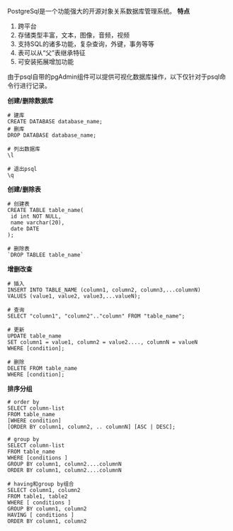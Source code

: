 PostgreSql是一个功能强大的开源对象关系数据库管理系统。
**特点**

1. 跨平台
2. 存储类型丰富，文本，图像，音频，视频
3. 支持SQL的诸多功能，复杂查询，外键，事务等等
4. 表可以从“父”表继承特征
5. 可安装拓展增加功能

由于psql自带的pgAdmin组件可以提供可视化数据库操作，以下仅针对于psql命令行进行记录。

**创建/删除数据库**

```
# 建库
CREATE DATABASE database_name;
# 删库
DROP DATABASE database_name;
 
# 列出数据库
\l
 
# 退出psql
\q
 ```
 
 **创建/删除表**
 
 ```
 # 创建表
 CREATE TABLE table_name(
  id int NOT NULL,
  name varchar(20),
  date DATE
 );
 
 # 删除表
 `DROP TABLEE table_name`
 ``` 
 
 **增删改查**
 
 ```
# 插入 
INSERT INTO TABLE_NAME (column1, column2, column3,...columnN)  
VALUES (value1, value2, value3,...valueN);

# 查询
SELECT "column1", "column2".."column" FROM "table_name";

# 更新
UPDATE table_name  
SET column1 = value1, column2 = value2...., columnN = valueN  
WHERE [condition];

# 删除
DELETE FROM table_name  
WHERE [condition];
 ```
**排序分组**

```
# order by
SELECT column-list  
FROM table_name  
[WHERE condition]  
[ORDER BY column1, column2, .. columnN] [ASC | DESC];

# group by
SELECT column-list  
FROM table_name  
WHERE [conditions ]  
GROUP BY column1, column2....columnN  
ORDER BY column1, column2....columnN

# having和group by组合
SELECT column1, column2  
FROM table1, table2  
WHERE [ conditions ]  
GROUP BY column1, column2  
HAVING [ conditions ]  
ORDER BY column1, column2
```


